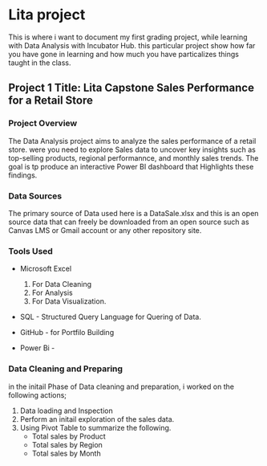 # Lita project
This is where i want to document my first grading project, while learning with  Data Analysis with Incubator Hub. 
this particular project show how far you have gone in learning and how much you have particalizes things taught in the class.

## Project 1 Title: Lita Capstone Sales Performance for  a Retail Store

### Project Overview
The Data Analysis project aims to analyze the sales performance of a retail store.
were you need to explore Sales data to uncover key insights such as top-selling products, regional performannce, and monthly sales trends. The goal is tp produce an interactive Power BI dashboard that Highlights these findings. 

### Data Sources 
The primary source of Data used here is a DataSale.xlsx and this is an open source data that can freely be downloaded from an open source such as Canvas LMS or Gmail account or any other repository site.

### Tools Used
- Microsoft Excel
  1. For Data Cleaning
  2. For Analysis
  3. For Data Visualization.
   
- SQL - Structured Query Language for Quering of Data.
- GitHub - for Portfilo Building
- Power Bi -


### Data Cleaning and Preparing
in the initail Phase of Data cleaning and preparation, i worked on the following actions;
1. Data loading and Inspection
2. Perform an initail exploration  of the sales data.
3. Using Pivot Table to summarize the following.
   - Total sales by Product
   - Total sales by Region
   - Total sales by Month 
